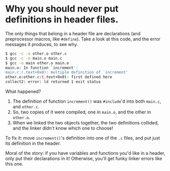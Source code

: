 # Why you should never put definitions in header files.

The only things that belong in a header file are declarations (and preprocessor
macros, like `#define`).  Take a look at this code, and the error messages it
produces, to see why.

```bash
$ gcc -c -o other.o other.c
$ gcc -c -o main.o main.c
$ gcc -o main other.o main.o
main.o: In function `increment':
main.c:(.text+0x0): multiple definition of `increment'
other.o:other.c:(.text+0x0): first defined here
collect2: error: ld returned 1 exit status
```

What happened?
1. The definition of function `increment()` was `#include`'d into both `main.c`,
   and `other.c`.
2. So, two copies of it were compiled, one in `main.o`, and the other in
   `other.o`.
3. When we linked the two objects together, the two definitions collided, and
  the linker didn't know which one to choose!

To fix it: move `increment()`'s definition into one of the `.c` files, and put
just its definition in the header.

Moral of the story: if you have variables and functions you'd like in a header,
only put their declarations in it!  Otherwise, you'll get funky linker errors
like this one.
